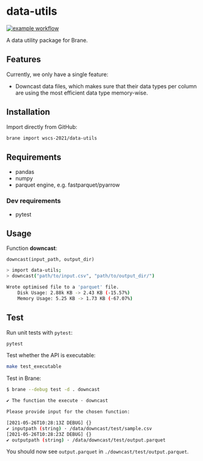 # data-utils

[![example workflow](https://github.com/wscs-2021/data-utils/actions/workflows/test.yml/badge.svg)](https://github.com/wscs-2021/data-utils/actions/workflows/test.yml)

A data utility package for Brane.

## Features

Currently, we only have a single feature:

-  Downcast data files, which makes sure that their data types per column are using the most efficient data type memory-wise.

## Installation

Import directly from GitHub:

```sh
brane import wscs-2021/data-utils
```

## Requirements

- pandas
- numpy
- parquet engine, e.g. fastparquet/pyarrow

### Dev requirements

- pytest

## Usage

Function **downcast**:

`downcast(input_path, output_dir)`

```sh
> import data-utils;
> downcast("path/to/input.csv", "path/to/output_dir/")

Wrote optimised file to a 'parquet' file.
    Disk Usage: 2.88k KB -> 2.43 KB (-15.57%)
    Memory Usage: 5.25 KB -> 1.73 KB (-67.07%)
```

## Test

Run unit tests with `pytest`:

```sh
pytest
```

Test whether the API is executable:

```sh
make test_executable
```

Test in Brane:

```sh
$ brane --debug test -d . downcast

✔ The function the execute · downcast

Please provide input for the chosen function:

[2021-05-26T10:28:13Z DEBUG] {}
✔ inputpath (string) · /data/downcast/test/sample.csv
[2021-05-26T10:28:23Z DEBUG] {}
✔ outputpath (string) · /data/downcast/test/output.parquet
```

You should now see `output.parquet` in `./downcast/test/output.parquet`.
